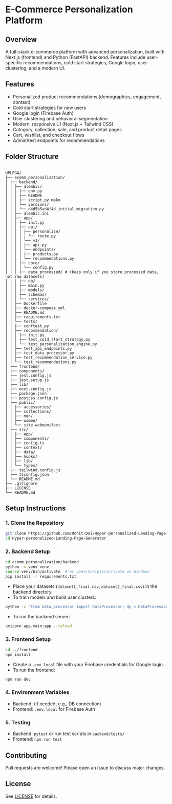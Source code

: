 # E-Commerce Personalization Platform

## Overview
A full-stack e-commerce platform with advanced personalization, built with Next.js (frontend) and Python (FastAPI) backend. Features include user-specific recommendations, cold start strategies, Google login, user clustering, and a modern UI.

## Features
- Personalized product recommendations (demographics, engagement, context)
- Cold start strategies for new users
- Google login (Firebase Auth)
- User clustering and behavioral segmentation
- Modern, responsive UI (Next.js + Tailwind CSS)
- Category, collection, sale, and product detail pages
- Cart, wishlist, and checkout flows
- Admin/test endpoints for recommendations

## Folder Structure
```

HPLPGA/
├── ecomm_personalization/
│ ├── backend/
│ │ ├── alembic/
│ │ │ ├── env.py
│ │ │ ├── README
│ │ │ ├── script.py.mako
│ │ │ └── versions/
│ │ │ └── d4d5b5ad4f4d_initial_migration.py
│ │ ├── alembic.ini
│ │ ├── app/
│ │ │ ├── init.py
│ │ │ ├── api/
│ │ │ │ ├── personalize/
│ │ │ │ │ └── route.py
│ │ │ │ └── v1/
│ │ │ │ ├── api.py
│ │ │ │ └── endpoints/
│ │ │ │ ├── products.py
│ │ │ │ └── recommendations.py
│ │ │ ├── core/
│ │ │ │ └── config.py
│ │ │ ├── data_processed/ # (keep only if you store processed data, not raw datasets)
│ │ │ ├── db/
│ │ │ ├── main.py
│ │ │ ├── models/
│ │ │ ├── schemas/
│ │ │ └── services/
│ │ ├── Dockerfile
│ │ ├── docker-compose.yml
│ │ ├── README.md
│ │ ├── requirements.txt
│ │ └── tests/
│ │ ├── conftest.py
│ │ ├── recommendation/
│ │ │ ├── init.py
│ │ │ ├── test_cold_start_strategy.py
│ │ │ └── test_personalization_engine.py
│ │ ├── test_api_endpoints.py
│ │ ├── test_data_processor.py
│ │ ├── test_recommendation_service.py
│ │ └── test_recommendations.py
│ └── frontend/
│ ├── components/
│ ├── jest.config.js
│ ├── jest.setup.js
│ ├── lib/
│ ├── next.config.js
│ ├── package.json
│ ├── postcss.config.js
│ ├── public/
│ │ ├── accessories/
│ │ ├── collections/
│ │ ├── men/
│ │ ├── women/
│ │ └── site.webmanifest
│ ├── src/
│ │ ├── app/
│ │ ├── components/
│ │ ├── config.ts
│ │ ├── context/
│ │ ├── data/
│ │ ├── hooks/
│ │ ├── lib/
│ │ └── types/
│ ├── tailwind.config.js
│ ├── tsconfig.json
│ └── README.md
├── .gitignore
├── LICENSE
└── README.md

```

## Setup Instructions

### 1. Clone the Repository
```bash
git clone https://github.com/Rohit-Doi/Hyper-personalized-Landing-Page-Generator.git
cd Hyper-personalized-Landing-Page-Generator
```

### 2. Backend Setup
```bash
cd ecomm_personalization/backend
python -m venv venv
source venv/bin/activate  # or venv\Scripts\activate on Windows
pip install -r requirements.txt
```
- Place your datasets (`dataset1_final.csv`, `dataset2_final.csv`) in the backend directory.
- To train models and build user clusters:
```bash
python -c "from data_processor import DataProcessor; dp = DataProcessor(); dp.load_data().create_user_sessions().create_user_segments().build_recommendation_model(); print('User clustering and cold start models built successfully.')"
```
- To run the backend server:
```bash
uvicorn app.main:app --reload
```

### 3. Frontend Setup
```bash
cd ../frontend
npm install
```
- Create a `.env.local` file with your Firebase credentials for Google login.
- To run the frontend:
```bash
npm run dev
```

### 4. Environment Variables
- Backend: (if needed, e.g., DB connection)
- Frontend: `.env.local` for Firebase Auth

### 5. Testing
- Backend: `pytest` or run test scripts in `backend/tests/`
- Frontend: `npm run test`

## Contributing
Pull requests are welcome! Please open an issue to discuss major changes.

## License
See [LICENSE](LICENSE) for details.
